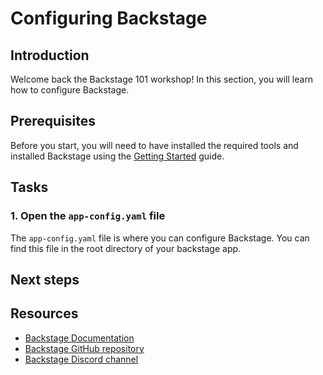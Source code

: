 # Configuring Backstage

## Introduction

Welcome back the Backstage 101 workshop! In this section, you will learn how to configure Backstage.

## Prerequisites

Before you start, you will need to have installed the required tools and installed Backstage using the [Getting Started](../00-getting-started/README.md) guide.

## Tasks

### 1. Open the `app-config.yaml` file

The `app-config.yaml` file is where you can configure Backstage. You can find this file in the root directory of your backstage app.

## Next steps



## Resources

- [Backstage Documentation](https://backstage.io/docs)
- [Backstage GitHub repository](https://github.com/backstage/backstage)
- [Backstage Discord channel](https://discord.com/invite/MUpMjP2)
